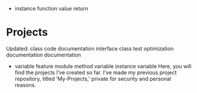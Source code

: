 - instance function value return
# Projects
Updated: class code documentation interface class test optimization documentation documentation
- variable feature module method variable instance variable
Here, you will find the projects I’ve created so far. I’ve made my previous project repository, titled 'My-Projects,' private for security and personal reasons.

